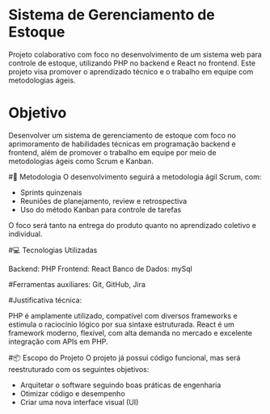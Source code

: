 # Sistema de Gerenciamento de Estoque
Projeto colaborativo com foco no desenvolvimento de um sistema web para controle de estoque, utilizando PHP no backend e React no frontend. Este projeto visa promover o aprendizado técnico e o trabalho em equipe com metodologias ágeis.

# Objetivo
Desenvolver um sistema de gerenciamento de estoque com foco no aprimoramento de habilidades técnicas em programação backend e frontend, além de promover o trabalho em equipe por meio de metodologias ágeis como Scrum e Kanban.

#🔧 Metodologia
O desenvolvimento seguirá a metodologia ágil Scrum, com:

- Sprints quinzenais
- Reuniões de planejamento, review e retrospectiva
- Uso do método Kanban para controle de tarefas

O foco será tanto na entrega do produto quanto no aprendizado coletivo e individual.

#💻 Tecnologias Utilizadas

Backend: PHP
Frontend: React
Banco de Dados: mySql

#Ferramentas auxiliares: Git, GitHub, Jira

#Justificativa técnica:

PHP é amplamente utilizado, compatível com diversos frameworks e estimula o raciocínio lógico por sua sintaxe estruturada.
React é um framework moderno, flexível, com alta demanda no mercado e excelente integração com APIs em PHP.

#📦 Escopo do Projeto
O projeto já possui código funcional, mas será reestruturado com os seguintes objetivos:

- Arquitetar o software seguindo boas práticas de engenharia
- Otimizar código e desempenho
- Criar uma nova interface visual (UI)
